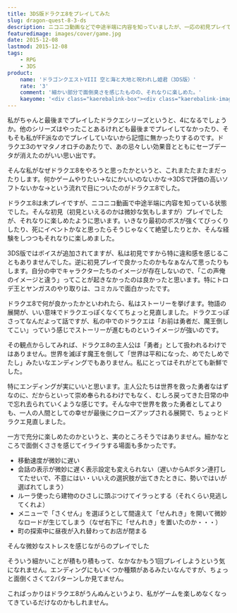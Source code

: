 ```yaml
---
title: 3DS版ドラクエ8をプレイしてみた
slug: dragon-quest-8-3-ds
description: ニコニコ動画などで中途半端に内容を知っていましたが、一応の初見プレイです。ストーリー展開が思ってたのといい意味で違っていて楽しめました。一方で細かなストレスをじわじわ受ける感じで、素直に面白かったとは言えない微妙な感じでした。
featuredimage: images/cover/game.jpg
date: 2015-12-08
lastmod: 2015-12-08
tags: 
    - RPG
    - 3DS
product:
    name: 'ドラゴンクエストVIII 空と海と大地と呪われし姫君（3DS版）'
    rate: '3'
    comment: '細かい部分で面倒臭さを感じたものの、それなりに楽しめた。'
    kaeyome: '<div class="kaerebalink-box"><div class="kaerebalink-image"><a href="https://www.amazon.co.jp/exec/obidos/ASIN/B00XKH27ZG/illusionspace-22/ref=nosim/" target="_blank" rel="nofollow" ><img src="https://ecx.images-amazon.com/images/I/619RSSBV2-L._SL160_.jpg" style="border: none;" /></a></div><div class="kaerebalink-info"><div class="kaerebalink-name"><a href="https://www.amazon.co.jp/exec/obidos/ASIN/B00XKH27ZG/illusionspace-22/ref=nosim/" target="_blank" rel="nofollow" >ドラゴンクエストVIII 空と海と大地と呪われし姫君</a><div class="kaerebalink-powered-date">posted with <a href="https://kaereba.com" rel="nofollow" target="_blank">カエレバ</a></div></div><div class="kaerebalink-detail"> スクウェア・エニックス 2015-08-27    </div><div class="kaerebalink-link1"><div class="shoplinkamazon"><a href="https://www.amazon.co.jp/gp/search?keywords=%83h%83%89%83N%83G8&__mk_ja_JP=%83J%83%5E%83J%83i&tag=illusionspace-22" target="_blank" rel="nofollow" >Amazon</a></div><div class="shoplinkrakuten"><a href="https://hb.afl.rakuten.co.jp/hgc/0e95387f.f2aef20d.0e953880.25e412bd/?pc=http%3A%2F%2Fsearch.rakuten.co.jp%2Fsearch%2Fmall%2F%25E3%2583%2589%25E3%2583%25A9%25E3%2582%25AF%25E3%2582%25A88%2F-%2Ff.1-p.1-s.1-sf.0-st.A-v.2%3Fx%3D0%26scid%3Daf_ich_link_urltxt%26m%3Dhttp%3A%2F%2Fm.rakuten.co.jp%2F" target="_blank" rel="nofollow" >楽天市場</a></div><div class="shoplinkyahoo"><a href="https://ck.jp.ap.valuecommerce.com/servlet/referral?sid=3085416&pid=882193779&vc_url=http%3A%2F%2Fsearch.shopping.yahoo.co.jp%2Fsearch%3Fp%3D%25E3%2583%2589%25E3%2583%25A9%25E3%2582%25AF%25E3%2582%25A88" target="_blank" rel="nofollow" >Yahooショッピング<img src="https://ad.jp.ap.valuecommerce.com/servlet/gifbanner?sid=3085416&pid=882193779" height="1" width="1" border="0"></a></div><div class="shoplinkseven"><a href="https://ck.jp.ap.valuecommerce.com/servlet/referral?sid=3085416&pid=882193780&vc_url=http%3A%2F%2F7net.omni7.jp%2Fsearch%2F%3Fkeyword%3D%25E3%2583%2589%25E3%2583%25A9%25E3%2582%25AF%25E3%2582%25A88%26searchKeywordFlg%3D1" target="_blank" rel="nofollow" >7net<img src="https://atq.ad.valuecommerce.com/servlet/atq/gifbanner?sid=3085416&pid=882193780" height="1" width="1" border="0"></a></div></div></div><div class="booklink-footer" style="clear: left"></div></div>'
---
```


私がちゃんと最後までプレイしたドラクエシリーズというと、4になるでしょうか。他のシリーズはやったことあるけれども最後までプレイしてなかったり、そもそも私がFF派なのでプレイしていないから記憶に無かったりするのです。ドラクエ3のヤマタノオロチのあたりで、あの忌々しい効果音とともにセーブデータが消えたのがいい思い出です。

そんな私がなぜドラクエ8をやろうと思ったかというと、これまたたまたまだったりします。何かゲームやりたい→なにかいいのないかな→3DSで評価の高いソフトないかな→という流れで目についたのがドラクエ8でした。

ドラクエ8は未プレイですが、ニコニコ動画で中途半端に内容を知っている状態でした。そんな初見（初見といえるのかは微妙な気もしますが）プレイでしたが、それなりに楽しめたように思います。いきなり最初のボスが強くてびっくりしたり、死にイベントかなと思ったらそうじゃなくて絶望したりとか、そんな経験をしつつもそれなりに楽しめました。

3DS版ではボイスが追加されてますが、私は初見ですから特に違和感を感じることもありませんでした。逆に初見プレイで良かったのかもなぁなんて思ったりもします。自分の中でキャラクターたちのイメージが存在しないので、「この声俺のイメージと違う」ってことが起きなかったのは良かったと思います。特にトロデ王とヤンガスのやり取りは、コミカルで面白かったです。

ドラクエ8で何が良かったかといわれたら、私はストーリーを挙げます。物語の展開が、いい意味でドラクエっぽくなくてちょっと見直しました。ドラクエっぽさってなんだよって話ですが、私の中でのドラクエは「お前は勇者だ、魔王倒してこい」っていう感じでストーリーが進むものというイメージが強いのです。

その観点からしてみれば、ドラクエ8の主人公は「勇者」として扱われるわけではありません。世界を滅ぼす魔王を倒して「世界は平和になった、めでたしめでたし」みたいなエンディングでもありません。私にとってはそれがとても新鮮でした。

特にエンディングが実にいいと思います。主人公たちは世界を救った勇者なはずなのに、だからといって崇め奉られるわけでもなく、むしろ戻ってきた日常の中で忘れ去られていくような感じです。そんな中で世界を救った勇者としてよりも、一人の人間としての幸せが最後にクローズアップされる展開で、ちょっとドラクエ見直しました。

一方で充分に楽しめたのかというと、実のところそうではありません。細かなところで面倒くささを感じてイライラする場面も多かったです。

- 移動速度が微妙に遅い
- 会話の表示が微妙に遅く表示設定も変えられない（遅いからAボタン連打してたせいで、不意にはい・いいえの選択肢が出てきたときに、勢いではいが選ばれてしまう）
- ルーラ使ったら建物のひさしに頭ぶつけてイラっとする（それくらい見逃してくれよ）
- メニューで「さくせん」を選ぼうとして間違えて「せんれき」を開いて微妙なロードが生じてしまう（なぜ右下に「せんれき」を置いたのか・・・）
- 町の探索中に昼夜が入れ替わってお店が閉まる

そんな微妙なストレスを感じながらのプレイでした

そういう細かいことが積もり積もって、なかなかもう1回プレイしようという気になれません。エンディングにもいくつか種類があるみたいなんですが、ちょっと面倒くさくて2パターンしか見てません。

こればっかりはドラクエ8がうんぬんというより、私がゲームを楽しめなくなってきているだけなのかもしれません。
